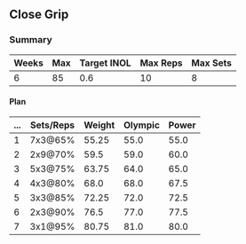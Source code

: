 ## Close Grip

### Summary

Weeks | Max | Target INOL | Max Reps | Max Sets
--- | --- | --- | --- | ---
6 | 85 | 0.6 | 10 | 8

#### Plan

 ... | Sets/Reps | Weight | Olympic | Power
--- | --- | --- | --- | ---
1 | 7x3@65% | 55.25 | 55.0 | 55.0
2 | 2x9@70% | 59.5 | 59.0 | 60.0
3 | 5x3@75% | 63.75 | 64.0 | 65.0
4 | 4x3@80% | 68.0 | 68.0 | 67.5
5 | 3x3@85% | 72.25 | 72.0 | 72.5
6 | 2x3@90% | 76.5 | 77.0 | 77.5
7 | 3x1@95% | 80.75 | 81.0 | 80.0

